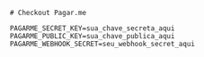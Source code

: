      # Checkout Pagar.me

     PAGARME_SECRET_KEY=sua_chave_secreta_aqui
     PAGARME_PUBLIC_KEY=sua_chave_publica_aqui
     PAGARME_WEBHOOK_SECRET=seu_webhook_secret_aqui